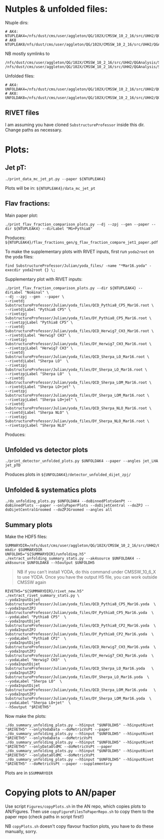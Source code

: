 # Nutples & unfolded files:


Ntuple dirs:

```
# AK4:
NTUPLEAK4=/nfs/dust/cms/user/aggleton/QG/102X/CMSSW_10_2_16/src/UHH2/QGAnalysis/Selection/workdir_102X_v3data_v2mc_ak4puppi_fixSelCutOrder_puppiJER_tightJetId_constitPt0MultPt1_WeightCuts_zjAsym_genjetGhostFlav_noBCpref_genJetNoMu_fixCharged_jetIDSel_newBinning6_PUDownX3
# AK8
NTUPLEAK8/nfs/dust/cms/user/aggleton/QG/102X/CMSSW_10_2_16/src/UHH2/QGAnalysis/Selection/workdir_102X_v3data_v2mc_ak8puppi_fixSelCutOrder_puppiJER_tightJetId_constitPt0MultPt1_WeightCuts_zjAsym_genjetGhostFlav_noBCpref_genJetNoMu_fixCharged_jetIDSel_newBinning6_PUDownX3
```

NB mostly symlinks to 
```
/nfs/dust/cms/user/aggleton/QG/102X/CMSSW_10_2_16/src/UHH2/QGAnalysis/Selection/workdir_102X_v3data_v2mc_ak4puppi_fixSelCutOrder_puppiJER_tightJetId_constitPt0MultPt1_WeightCuts_zjAsym_genjetGhostFlav_noBCpref_genJetNoMu_fixCharged_jetIDSel_newBinning6
/nfs/dust/cms/user/aggleton/QG/102X/CMSSW_10_2_16/src/UHH2/QGAnalysis/Selection/workdir_102X_v3data_v2mc_ak8puppi_fixSelCutOrder_puppiJER_tightJetId_constitPt0MultPt1_WeightCuts_zjAsym_genjetGhostFlav_noBCpref_genJetNoMu_fixCharged_jetIDSel_newBinning6
```

Unfolded files:

```
# AK4:
UNFOLDAK4=/nfs/dust/cms/user/aggleton/QG/102X/CMSSW_10_2_16/src/UHH2/QGAnalysis/Selection/workdir_102X_v3data_v2mc_ak4puppi_fixSelCutOrder_puppiJER_tightJetId_constitPt0MultPt1_WeightCuts_zjAsym_genjetGhostFlav_noBCpref_genJetNoMu_fixCharged_jetIDSel_newBinning6_PUDownX3/unfolding_output/unfolding_regularizeNone_DATA_subFakes_densityModeBinWidth_constraintNone_dijet_experimentalSystAsAltResponse_scaleSyst_pdfSyst_zpj_ExperimentalSystFromFile_scalSystFromFile_pdfSystFromFile_mergeLastPtBin_zeroBadResponseBins_onlyZPJmulti_signalRegionOnly
# AK8:
UNFOLDAK8=/nfs/dust/cms/user/aggleton/QG/102X/CMSSW_10_2_16/src/UHH2/QGAnalysis/Selection/workdir_102X_v3data_v2mc_ak8puppi_fixSelCutOrder_puppiJER_tightJetId_constitPt0MultPt1_WeightCuts_zjAsym_genjetGhostFlav_noBCpref_genJetNoMu_fixCharged_jetIDSel_newBinning6_PUDownX3/unfolding_output/unfolding_regularizeNone_DATA_subFakes_densityModeBinWidth_constraintNone_dijet_experimentalSystAsAltResponse_scaleSyst_pdfSyst_zpj_ExperimentalSystFromFile_scalSystFromFile_pdfSystFromFile_mergeLastPtBin_zeroBadResponseBins_onlyZPJmulti_signalRegionOnly
```

## RIVET files

I am assuming you have cloned `SubstructureProfessor` inside this dir. Change paths as necessary.

# Plots:

## Jet pT:

`./print_data_mc_jet_pt.py --paper ${NTUPLEAK4}`

Plots will be in: `${NTUPLEAK4}/data_mc_jet_pt`

## Flav fractions:

Main paper plot:

`./print_flav_fraction_comparison_plots.py --dj --zpj --gen --paper --dir ${NTUPLEAK4} --dirLabel "MG+Pythia8"`

Produces: `${NTUPLEAK4}/flav_fractions_gen/g_flav_fraction_compare_jet1_paper.pdf`


To make the supplementary plots with RIVET inputs, first run `yoda2root` on the yoda files: 

`find SubstructureProfessor/Julian/yoda_files/ -name "*Mar16.yoda" -execdir yoda2root {} \;`

Supplementary plot with RIVET inputs:

```
./print_flav_fraction_comparison_plots.py --dir ${NTUPLEAK4} --dirLabel "Nominal" \
--dj --zpj --gen  --paper \
--rivetdj SubstructureProfessor/Julian/yoda_files/QCD_Pythia8_CP5_Mar16.root \
--rivetdjLabel "Pythia8 CP5" \
--rivetzpj SubstructureProfessor/Julian/yoda_files/DY_Pythia8_CP5_Mar16.root \
--rivetzpjLabel "Pythia8 CP5" \
--rivetdj SubstructureProfessor/Julian/yoda_files/QCD_Herwig7_CH3_Mar16.root \
--rivetdjLabel "Herwig7 CH3" \
--rivetzpj SubstructureProfessor/Julian/yoda_files/DY_Herwig7_CH3_Mar16.root \
--rivetzpjLabel "Herwig7 CH3" \
--rivetdj SubstructureProfessor/Julian/yoda_files/QCD_Sherpa_LO_Mar16.root \
--rivetdjLabel "Sherpa LO"  \
--rivetzpj SubstructureProfessor/Julian/yoda_files/DY_Sherpa_LO_Mar16.root \
--rivetzpjLabel "Sherpa LO"  \
--rivetdj SubstructureProfessor/Julian/yoda_files/QCD_Sherpa_LOM_Mar16.root \
--rivetdjLabel "Sherpa LO+jet" \
--rivetzpj SubstructureProfessor/Julian/yoda_files/DY_Sherpa_LOM_Mar16.root \
--rivetzpjLabel "Sherpa LO+jet" \
--rivetdj SubstructureProfessor/Julian/yoda_files/QCD_Sherpa_NLO_Mar16.root \
--rivetdjLabel "Sherpa NLO" \
--rivetzpj SubstructureProfessor/Julian/yoda_files/DY_Sherpa_NLO_Mar16.root \
--rivetzpjLabel "Sherpa NLO"
```

Produces:

## Unfolded vs detector plots

```
./print_detector_unfolded_plots.py $UNFOLDAK4 --paper --angles jet_LHA jet_pTD
```

Produces plots in `${UNFOLDAK4}/detector_unfolded_dijet_zpj/`

## Unfolded & systematics plots

```
./do_unfolding_plots.py $UNFOLDAK4 --doBinnedPlotsGenPt --doBinnedPlots --paper --onlyPaperPlots --doDijetCentral --doZPJ --doDijetCentralGroomed --doZPJGroomed --angles all 
```

## Summary plots

Make the HDF5 files:
```
SUMMARYDIR=/nfs/dust/cms/user/aggleton/QG/102X/CMSSW_10_2_16/src/UHH2/QGAnalysis/Selection/summary_102X_v3data_v2mc_fixSelCutOrder_puppiJER_tightJetId_constitPt0MultPt1_WeightCuts_zjAsym_genjetGhostFlav_noBCpref_genJetNoMu_fixCharged_jetIDSel_newBinning6_PUDownX3_AsAltReponseDijet_MergeLastPtBinZeroBadResponseBinsZPJMultiplicity
mkdir $SUMMARYDIR
UNFOLDH5="${SUMMARYDIR}/unfolding.h5"
./extract_unfolding_summary_stats.py --ak4source $UNFOLDAK4 --ak8source $UNFOLDAK8 --h5output $UNFOLDH5
```

> NB if you can't install YODA, do this command under CMSSW_10_6_X to use YODA. Once you have the output H5 file, you can work outside CMSSW again

```
RIVETH5="${SUMMARYDIR}/rivet_new.h5"
./extract_rivet_summary_stats.py \
--yodaInputDijet SubstructureProfessor/Julian/yoda_files/QCD_Pythia8_CP5_Mar16.yoda  \
--yodaInputZPJ SubstructureProfessor/Julian/yoda_files/DY_Pythia8_CP5_Mar16.yoda  \
--yodaLabel "Pythia8 CP5"  \
--yodaInputDijet SubstructureProfessor/Julian/yoda_files/QCD_Pythia8_CP2_Mar16.yoda  \
--yodaInputZPJ SubstructureProfessor/Julian/yoda_files/DY_Pythia8_CP2_Mar16.yoda  \
--yodaLabel "Pythia8 CP2"  \
--yodaInputDijet SubstructureProfessor/Julian/yoda_files/QCD_Herwig7_CH3_Mar16.yoda  \
--yodaInputZPJ SubstructureProfessor/Julian/yoda_files/DY_Herwig7_CH3_Mar16.yoda  \
--yodaLabel "Herwig7 CH3"  \
--yodaInputDijet SubstructureProfessor/Julian/yoda_files/QCD_Sherpa_LO_Mar16.yoda   \
--yodaInputZPJ SubstructureProfessor/Julian/yoda_files/DY_Sherpa_LO_Mar16.yoda  \
--yodaLabel "Sherpa LO"  \
--yodaInputDijet SubstructureProfessor/Julian/yoda_files/QCD_Sherpa_LOM_Mar16.yoda   \
--yodaInputZPJ SubstructureProfessor/Julian/yoda_files/DY_Sherpa_LOM_Mar16.yoda  \
--yodaLabel "Sherpa LO+jet"  \
--h5output "$RIVETH5"
```

Now make the plots:

```
./do_summary_unfolding_plots.py --h5input "$UNFOLDH5" --h5inputRivet "$RIVETH5" --onlyYodaData --doMetricVsPt --paper
./do_summary_unfolding_plots.py --h5input "$UNFOLDH5" --h5inputRivet "$RIVETH5" --onlyYodaData --doMetricVsPt
./do_summary_unfolding_plots.py --h5input "$UNFOLDH5" --h5inputRivet "$RIVETH5" --onlyDataOldMC --doMetricVsPt --paper
./do_summary_unfolding_plots.py --h5input "$UNFOLDH5" --h5inputRivet "$RIVETH5" --onlyDataOldMC --doMetricVsPt
./do_summary_unfolding_plots.py --h5input "$UNFOLDH5" --h5inputRivet "$RIVETH5" --doMetricVsPt --paper --supplementary
```

Plots are in `$SUMMARYDIR`

# Copying plots to AN/paper

Use script `Figures/copyPlots.sh` in the AN repo, which copies plots to AN/Figures. Then use `copyFigureFilesToPaperRepo.sh` to copy them to the paper repo (check paths in script first!)

NB `copyPlots.sh` doesn't copy flavour fraction plots, you have to do these manually, sorry.

